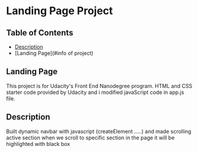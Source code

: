 # Landing Page Project

## Table of Contents

* [Description](#description)
* [Landing Page](#info of project)

## Landing Page
This project is for Udacity's Front End Nanodegree program. HTML and CSS starter code provided by Udacity and i modified javaScript code in app.js file.

## Description

Built dynamic navbar with javascript (createElement .....) and made scrolling active section when we scroll to specific section in the page it will be highlighted with black box

